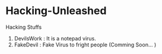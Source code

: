 Hacking-Unleashed
=================

Hacking Stuffs

1. DevilsWork : It is a notepad virus.
2. FakeDevil  : Fake Virus to fright people (Comming Soon... )
